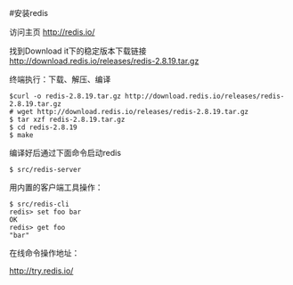#安装redis


访问主页 http://redis.io/

找到Download it下的稳定版本下载链接 http://download.redis.io/releases/redis-2.8.19.tar.gz

终端执行：下载、解压、编译
```
$curl -o redis-2.8.19.tar.gz http://download.redis.io/releases/redis-2.8.19.tar.gz
# wget http://download.redis.io/releases/redis-2.8.19.tar.gz
$ tar xzf redis-2.8.19.tar.gz
$ cd redis-2.8.19
$ make

```

编译好后通过下面命令启动redis
```
$ src/redis-server
```

用内置的客户端工具操作：

```
$ src/redis-cli
redis> set foo bar
OK
redis> get foo
"bar"
```

在线命令操作地址：

http://try.redis.io/

